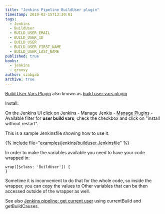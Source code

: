 ```yaml
---
title: "Jenkins Pipeline BuildUser plugin"
timestamp: 2019-02-15T13:30:01
tags:
  - Jenkins
  - BuildUser
  - BUILD_USER_EMAIL
  - BUILD_USER_ID
  - BUILD_USER
  - BUILD_USER_FIRST_NAME
  - BUILD_USER_LAST_NAME
published: true
books:
  - jenkins
  - groovy
author: szabgab
archive: true
---
```



[Build User Vars Plugin](https://wiki.jenkins.io/display/JENKINS/Build+User+Vars+Plugin)
also known as [build user vars plugin](https://plugins.jenkins.io/build-user-vars-plugin)



Install:

On the Jenkins UI click on Jenkins - Manage Jenkis - [Manage Plugins](http://localhost:8080/pluginManager/) - Available
filter for <b>user build vars</b>, check the checkbox and click on "install without restart".

This is a sample Jenkinsfile showing how to use it.

{% include file="examples/jenkins/builduser.Jenkinsfile" %}

In order to make the variables available you need to have your code wrapped in:

```
wrap([$class: 'BuildUser']) {
}
```

Sometime it is inconvenient to do that for the whole code, so inside the wrapper, you can copy the values to
Other variables that can be then accessed outside of the wrapper as well.


See also [Jenkins pipeline: get current user](/jenkins-get-current-user) using currentBuild and getBuildCauses.
